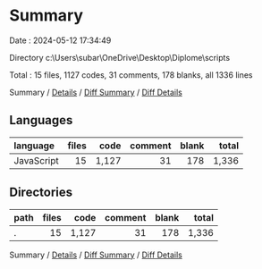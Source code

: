 # Summary

Date : 2024-05-12 17:34:49

Directory c:\\Users\\subar\\OneDrive\\Desktop\\Diplome\\scripts

Total : 15 files,  1127 codes, 31 comments, 178 blanks, all 1336 lines

Summary / [Details](details.md) / [Diff Summary](diff.md) / [Diff Details](diff-details.md)

## Languages
| language | files | code | comment | blank | total |
| :--- | ---: | ---: | ---: | ---: | ---: |
| JavaScript | 15 | 1,127 | 31 | 178 | 1,336 |

## Directories
| path | files | code | comment | blank | total |
| :--- | ---: | ---: | ---: | ---: | ---: |
| . | 15 | 1,127 | 31 | 178 | 1,336 |

Summary / [Details](details.md) / [Diff Summary](diff.md) / [Diff Details](diff-details.md)